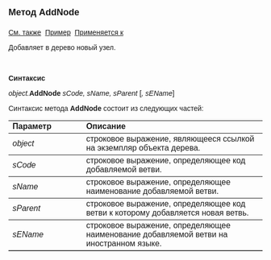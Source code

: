 <html>
<head>
<title>Дерево\AddNode</title>
</head>

<body>

<p><strong><font size="4" face="Arial">Метод AddNode<br>
<br>
</font></strong><font face="Arial"><a href="../Astree.html">См. также</a>&nbsp;
<a href="../../Examples/E_AsTree.html">Пример</a>&nbsp; <a href="../Astree.html">
Применяется к</a></font></p>

<p><font face="Arial">Добавляет в дерево новый узел.</font></p>

<p class="label">&nbsp;</p>

<p class="label"><font face="Arial"><b>Синтаксис</b></font></p>

<p><font face="Arial"><em>object.</em><strong>AddNode </strong><em>
sCode, sName, sParent </em>[<i>,</i> <i>sEName</i>]</font></p>

<p><font face="Arial">Синтаксис метода <strong>AddNode</strong>
состоит из следующих частей:</font></p>

<table border="1" cellPadding="5" cols="2" frame="below" rules="rows">
<TBODY>
  <tr vAlign="top">
    <td class="label" width="29%"><font face="Arial"><b>Параметр</b></font></td>
    <td class="label" width="71%"><font face="Arial"><strong>Описание</strong></font></td>
  </tr>
  <tr>
    <td width="29%"><em><font face="Arial">object</font></em></td>
    <td width="71%"><font face="Arial">строковое выражение, являющееся 
	ссылкой на экземпляр объекта дерева.</font></td>
  </tr>
  <tr>
    <td width="29%"><em><font face="Arial">sCode</font></em></td>
    <td width="71%"><font face="Arial">строковое выражение, 
	определяющее код добавляемой ветви.</font></td>
  </tr>
  <tr>
    <td width="29%"><font face="Arial"><em>sName</em></font></td>
    <td width="71%"><font face="Arial">строковое выражение, 
	определяющее наименование добавляемой ветви.</font></td>
  </tr>
  <tr>
    <td width="29%"><font face="Arial"><em>sParent&nbsp;</em></font></td>
    <td width="71%"><font face="Arial">строковое выражение, 
	определяющее код ветви к которому добавляется новая ветвь.</font></td>
  </tr>
  <tr>
    <td width="29%"><font face="Arial"><i>sEName</i></font></td>
    <td width="71%"><font face="Arial">строковое выражение, 
	определяющее наименование добавляемой ветви на иностранном языке.</font></td>
  </tr>
</table>

</body>
</html>
